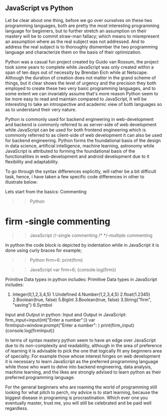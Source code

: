 ## JavaScript vs Python

Let be clear about one thing, before we go over ourselves on these two programming languages, both are pretty the most interesting programming language for beginners, but to further stretch an assumption on their mastery will be to commit straw-man fallacy; which means to misrepresent an assumption where as the real subject was not addressed. And to address the real subject is to thoroughly dismember the two programming language and characterize them on the basis of their optimization.


Python was a casual fun project created by Guido van Rossum, the project took some years to complete while JavaScript was only created within a span of ten days out of necessity by Brendan Eich while at Netscape. Although the duration of creation does not matter in the grand scheme of things, but it clear shows the level of urgency and the precision  they both employed to create these two very basic programming languages, and to some extent we can invariably assume that's more reason Python seem to be more easy to read and maintain compared to JavaScript, It will be interesting to take an introspective and academic view of both languages so as to understand their very nature.


Python is commonly used for backend engineering in web-development and backend  is commonly referred to as server-side of web development while JavaScript can be used for both frontend engineering which is commonly referred to as client-side of web development it can also be used for backend engineering. Python forms the foundational basis of the design in data science, artificial intelligence, machine learning, astronomy while JavaScript is attributed to forming the foundational basis of the functionalities in web-development and android development due to it flexibility and adaptability.

To go through the syntax differences explicitly, will rather be a bit difficult task, hence, i have taken a few specific code differences in other to illustrate below:


 Lets start from the basics: Commenting
 
> > Python
# firm -single commenting

> > JavaScript
//-single commenting
/* */-multiple commenting

In python the code block is depicted by indentation while in JavaScript it is done using curly braces for example;
> > Python 
firm=6: print(firm)

> > JavaScript
var firm=6; {console.log(firm)}

Primitive Data types in python includes:        Primitive Data types in JavaScript includes:  

1. Integer(0,1,2,3,4,5)                                        1.Undefined                                  4.Number(1,2,3,4,5)
2.float(1.2345)                                                  2.Boolean(true, false)                  5.BigInt
3.Boolean(true, false)                                      3.String("firm", "saving")              6.Symbol

Input and Output in python:                            Input and Output in JavaScript:
firm_input=input(int("Enter a number":))        var firmInput=window.prompt("Enter a number": )
print(firm_input)                                                {console.log(firmInput)}

In terms of syntax mastery python seem to have an edge over JavaScript due to its non-complexity and readability, although in the area of preference of learning it is advisable to pick the one that logically fit any beginners area of specialty. For example those whose interest hinges on web development it is necessary to learn JavaScript as the preferred programming language while those who want to delve into backend engineering, data analysis, machine learning, and the likes are strongly advised to learn python as their preferred programming language. 


For the general beginners who are roaming the world of programming still looking for what pitch to perch, my advice is to start learning, because the biggest disease in programing is procrastination. Which ever one you eventually master, trust me, you will still be celebrated and be paid well regardless.













 







 

 




 
